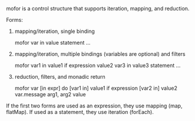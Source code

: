 mofor is a control structure that supports iteration, mapping, and reduction.

Forms:

1. mapping/iteration, single binding

    mofor var in value
      statement
      ...

1. mapping/iteration, multiple bindings (variables are optional) and filters

    mofor
      var1 in value1
      if expression
      value2
      var3 in value3
        statement
	...

1. reduction, filters, and monadic return

    mofor var [in expr] do
      [var1 in] value1
      if expression
      [var2 in] value2
      var.message arg1, arg2
        value

If the first two forms are used as an expression, they use mapping (map, flatMap).  If used as a statement, they use iteration (forEach).



